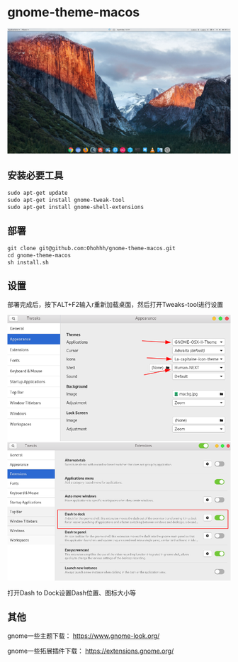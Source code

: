 
# gnome-theme-macos

![](/images/3.png)



## 安装必要工具

```shell
sudo apt-get update
sudo apt-get install gnome-tweak-tool
sudo apt-get install gnome-shell-extensions
```



## 部署

```shell
git clone git@github.com:Ohohhh/gnome-theme-macos.git
cd gnome-theme-macos
sh install.sh
```

## 设置

部署完成后，按下ALT+F2输入r重新加载桌面，然后打开Tweaks-tool进行设置

![](/images/1.png)
![](/images/2.png)

打开Dash to Dock设置Dash位置、图标大小等

## 其他

gnome一些主题下载： <https://www.gnome-look.org/>

gnome一些拓展插件下载： <https://extensions.gnome.org/>